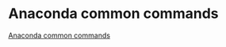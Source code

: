 # Anaconda common commands
[Anaconda common commands](https://aiwithcloud.com/2022/09/15/anaconda_common_commands/)